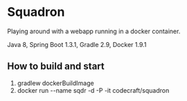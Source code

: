 Squadron
========

Playing around with a webapp running in a docker container.

Java 8, Spring Boot 1.3.1, Gradle 2.9, Docker 1.9.1

How to build and start
----------------------
1. gradlew dockerBuildImage
2. docker run --name sqdr -d -P -it codecraft/squadron